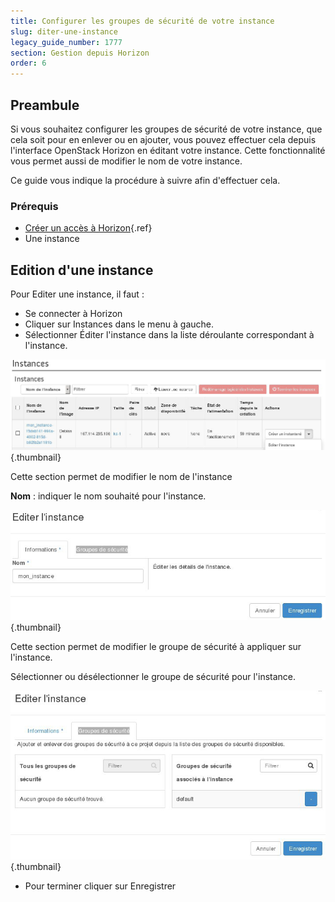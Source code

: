 ```yaml
---
title: Configurer les groupes de sécurité de votre instance
slug: diter-une-instance
legacy_guide_number: 1777
section: Gestion depuis Horizon
order: 6
---
```



## Preambule
Si vous souhaitez configurer les groupes de sécurité de votre instance, que cela soit pour en enlever ou en ajouter, vous pouvez effectuer cela depuis l'interface OpenStack Horizon en éditant votre instance. Cette fonctionnalité vous permet aussi de modifier le nom de votre instance.

Ce guide vous indique la procédure à suivre afin d'effectuer cela.


### Prérequis
- [Créer un accès à Horizon]({legacy}1773){.ref}
- Une instance


## Edition d'une instance
Pour Editer une instance, il faut :

- Se connecter à Horizon
- Cliquer sur Instances dans le menu à gauche.
- Sélectionner Éditer l'instance dans la liste déroulante correspondant à l'instance.


![public-cloud](images/2647.png){.thumbnail}

Cette section permet de modifier le nom de l'instance

**Nom**  : indiquer le nom souhaité pour l'instance.


![public-cloud](images/2649.png){.thumbnail}

Cette section permet de modifier le groupe de sécurité à appliquer sur l'instance.

Sélectionner ou désélectionner le groupe de sécurité pour l'instance.


![public-cloud](images/2648.png){.thumbnail}

- Pour terminer cliquer sur Enregistrer
